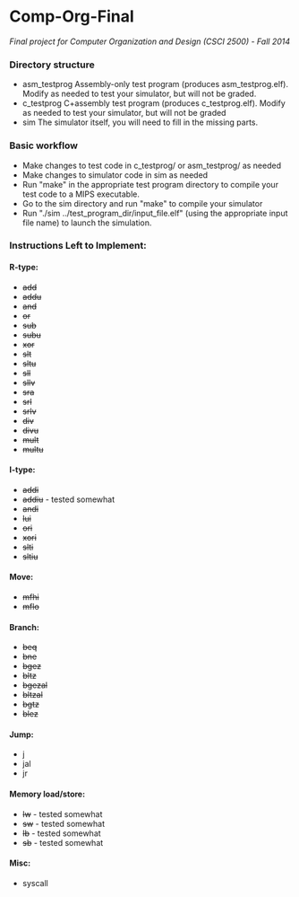 Comp-Org-Final
==============

*Final project for Computer Organization and Design (CSCI 2500) - Fall 2014*

### Directory structure
 - asm_testprog		Assembly-only test program (produces asm_testprog.elf). Modify as needed to test your simulator, but will not be graded.
 - c_testprog		C+assembly test program (produces c_testprog.elf). Modify as needed to test your simulator, but will not be graded
 - sim			The simulator itself, you will need to fill in the missing parts.
	
### Basic workflow
 - Make changes to test code in c_testprog/ or asm_testprog/ as needed
 - Make changes to simulator code in sim as needed
 - Run "make" in the appropriate test program directory to compile your test code to a MIPS executable.
 - Go to the sim directory and run "make" to compile your simulator
 - Run "./sim ../test_program_dir/input_file.elf" (using the appropriate input file name) to launch the simulation.

### Instructions Left to Implement:

#### R-type:
- ~~add~~
- ~~addu~~
- ~~and~~
- ~~or~~
- ~~sub~~
- ~~subu~~
- ~~xor~~
- ~~slt~~
- ~~sltu~~
- ~~sll~~
- ~~sllv~~
- ~~sra~~
- ~~srl~~
- ~~srlv~~
- ~~div~~
- ~~divu~~
- ~~mult~~
- ~~multu~~

#### I-type:
- ~~addi~~
- ~~addiu~~ - tested somewhat
- ~~andi~~
- ~~lui~~
- ~~ori~~
- ~~xori~~
- ~~slti~~
- ~~sltiu~~

#### Move:
- ~~mfhi~~
- ~~mflo~~

#### Branch:
- ~~beq~~
- ~~bne~~
- ~~bgez~~
- ~~bltz~~
- ~~bgezal~~
- ~~bltzal~~
- ~~bgtz~~
- ~~blez~~

#### Jump:
- j
- jal
- jr

#### Memory load/store:
- ~~lw~~ - tested somewhat
- ~~sw~~ - tested somewhat
- ~~lb~~ - tested somewhat
- ~~sb~~ - tested somewhat

#### Misc:
- syscall
